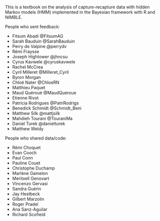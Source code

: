 This is a textbook on the analysis of capture-recapture data with hidden Markov models (HMM) implemented in the Bayesian framework with R and NIMBLE.

People who sent feedback:

-   Fitsum Abadi \@FitsumAG
-   Sarah Bauduin \@SarahBauduin
-   Perry de Valpine \@perrydv
-   Rémi Fraysse
-   Joseph Hightower \@jhncsu
-   Cyrus Kavwele \@cyruskavwele
-   Rachel McCrea
-   Cyril Milleret \@Milleret_Cyril
-   Byron Morgan
-   Chloé Nater \@ChloeRN
-   Matthieu Paquet
-   Maud Quéroué \@MaudQueroue
-   Etienne Rivot
-   Patricia Rodrigues \@PatriRodrigs
-   Benedick Schmidt \@Schmidt_Beni
-   Matthew Silk \@mattjsilk
-   Mahdieh Tourani \@TouraniMa
-   Daniel Turek \@danielturek
-   Matthew Weldy

People who shared data/code:

-   Rémi Choquet
-   Evan Cooch
-   Paul Conn
-   Pauline Couet
-   Christophe Duchamp
-   Marlène Gamelon
-   Meritxell Genovart
-   Vincenzo Gervasi
-   Sandra Guérin
-   Jay Hestbeck
-   Gilbert Marzolin
-   Roger Pradel
-   Ana Sanz-Aguilar
-   Richard Scofield

